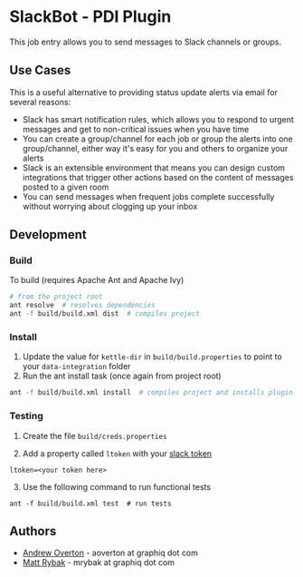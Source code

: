 # SlackBot - PDI Plugin

This job entry allows you to send messages to Slack channels or groups.

## Use Cases
This is a useful alternative to providing status update alerts via email for several reasons:

+ Slack has smart notification rules, which allows you to respond to urgent messages and get to non-critical issues when you have time
+ You can create a group/channel for each job or group the alerts into one group/channel, either way it's easy for you and others to organize your alerts
+ Slack is an extensible environment that means you can design custom integrations that trigger other actions based on the content of messages posted to a given room
+ You can send messages when frequent jobs complete successfully without worrying about clogging up your inbox

## Development
### Build
To build (requires Apache Ant and Apache Ivy)
```bash
# from the project root
ant resolve  # resolves dependencies
ant -f build/build.xml dist  # compiles project
```
### Install
1. Update the value for `kettle-dir` in `build/build.properties` to point to your `data-integration` folder
2. Run the ant install task (once again from project root)

```bash
ant -f build/build.xml install  # compiles project and installs plugin
```
### Testing
1. Create the file `build/creds.properties`

2. Add a property called `ltoken` with your [slack token](https://api.slack.com/web)

```
ltoken=<your token here>
```

3. Use the following command to run functional tests

```
ant -f build/build.xml test  # run tests
```

## Authors
+ [Andrew Overton](https://team.graphiq.com/l/232/Andrew-Overton) - aoverton at graphiq dot com
+ [Matt Rybak](https://team.graphiq.com/l/270/Matthew-Rybak) - mrybak at graphiq dot com
